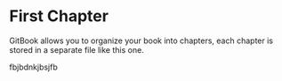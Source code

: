 # First Chapter

GitBook allows you to organize your book into chapters, each chapter is stored in a separate file like this one.

fbjbdnkjbsjfb